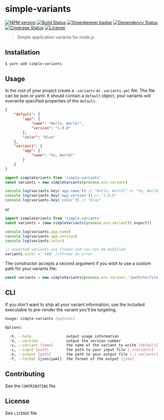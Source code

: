 # simple-variants

[![NPM version](https://badge.fury.io/js/simple-variants.svg)](https://npmjs.org/package/simple-variants) [![Build Status](https://travis-ci.org/ckaznocha/simple-variants.svg?branch=master)](https://travis-ci.org/ckaznocha/simple-variants)
[![Greenkeeper badge](https://badges.greenkeeper.io/ckaznocha/simple-variants.svg)](https://greenkeeper.io/)
[![Dependency Status](https://david-dm.org/ckaznocha/simple-variants.svg)](https://david-dm.org/ckaznocha/simple-variants)
[![Coverage Status](https://coveralls.io/repos/github/ckaznocha/simple-variants/badge.svg?branch=master)](https://coveralls.io/github/ckaznocha/simple-variants?branch=master)
[![License](http://img.shields.io/:license-mit-blue.svg)](http://ckaznocha.mit-license.org)

> Simple application variants for node.js

## Installation

```sh
$ yarn add simple-variants
```

## Usage

In the root of your project create a `.variants` or `.variants.yml` file. The
file can be json or yaml. It should contain a `default` object, your variants
will overwrite specified properties of the `default`.

```json
{
    "default": {
        "app": {
            "name": "Hello, World!",
            "version": "1.0.0"
        },
        "color": "blue"
    },
    "variant1": {
        "app": {
            "name": "Yo, World!"
        }
    }
}
```

```js
import simpleVariants from 'simple-variants'
const variants = new simpleVariants(process.env.variant)

console.log(variants.key('app.name')) // "Hello, World!" or "Yo, World!"
console.log(variants.key('app.version')) // "1.0.0"
console.log(variants.key('color')) // "blue"
```
or
```js
import simpleVariants from 'simple-variants'
const variants = (new simpleVariants(process.env.variant)).export()

console.log(variants.app.name)
console.log(variants.app.version)
console.log(variants.color)

// exported variants are frozen and can not be modified
variants.color = 'red' //throws an error
```

The constructor accepts a second argument if you wish to use a custom path for
your variants file:
```js
const variants = new simpleVariants(process.env.variant,'/path/to/file.yml')
```

## CLI

If you don't want to ship all your variant information, use the included
executable to pre-render the variant you'll be targeting.

```sh
Usage: simple-variants [options]

Options:

  -h, --help                output usage information
  -V, --version             output the version number
  -v, --variant [name]      the name of the variant to write [default]
  -i, --input [path]        the path to your input file [./variants]
  -o, --output [path]       the path to your output file [./.variants]
  -f, --format [json|yaml]  the format of the output [json]
```

## Contributing

See the `CONTRIBUTING` file.

## License
See `LICENSE` file

